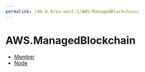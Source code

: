 ```yaml
---
permalink: /48.0.0/eu-west-1/AWS/ManagedBlockchain/
---
```


# AWS.ManagedBlockchain



* [Member](Member.md)
* [Node](Node.md)